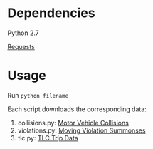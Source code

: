 # Dependencies

Python 2.7

[Requests](http://docs.python-requests.org)

# Usage

Run `python filename`

Each script downloads the corresponding data:

1. collisions.py: [Motor Vehicle Collisions](http://www.nyc.gov/html/nypd/html/traffic_reports/motor_vehicle_collision_data.shtml)
2. violations.py: [Moving Violation Summonses](http://www.nyc.gov/html/nypd/html/traffic_reports/traffic_summons_reports.shtml)
3. tlc.py: [TLC Trip Data](http://www.nyc.gov/html/tlc/html/about/trip_record_data.shtml)